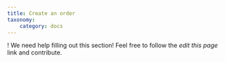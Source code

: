 ```yaml
---
title: Create an order
taxonomy:
    category: docs
---
```


! We need help filling out this section! Feel free to follow the *edit this page* link and contribute.
